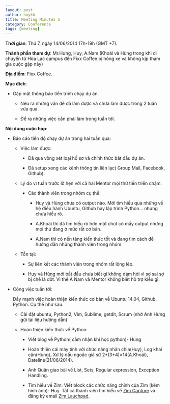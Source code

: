 ```yaml
---
layout: post
author: huykh
title: Meeting Minutes 5
category: Conference
tags: [meeting]
---
```

**Thời gian**: Thứ 7, ngày 14/06/2014 17h-19h (GMT +7).

**Thành phần tham dự**: Mr.Hưng, Huy, A.Nam
     (Khoái và Hùng trong khi di chuyển từ Hòa Lạc campus đến Fixx Coffee bị hỏng xe và không kịp tham gia cuộc gặp này)

**Địa điểm**: Fixx Coffee.

<!-- more -->

**Mục đích**: 

* Gặp mặt thông báo tiến trình chạy dự án. 

	- Nêu ra những vấn đề đã làm được và chưa làm được trong 2 tuần vừa qua.

	- Đề ra những việc cần phải làm trong tuần tới.

**Nội dung cuộc họp**:

* Báo cáo tiến độ chạy dự án trong hai tuần qua:

	- Việc làm được:

		+ Đã qua vòng xét loại hồ sơ và chính thức bắt đầu dự án.

		+ Đã setup xong các kênh thông tin liên lạc( Group Mail, Facebook, Github).			

	- Lý do vì tuần trước lỡ hẹn với cả hai Mentor mọi thứ tiến triển chậm. 

		+ Các thành viên trong nhóm cụ thể: 

			- Huy và Hùng chưa có output nào. Mới tìm hiểu qua những về hệ điều hành Ubuntu, Github hay lập trình Python... nhưng chưa hiểu rõ.

			- A.Khoái thì đã tìm hiểu rõ hơn một chút có mấy output nhưng mọi thứ đang ở mức rất cơ bản. 

			- A.Nam thì có nền tảng kiến thức tốt và đang tìm cách để hướng dẫn những thành viên trong nhóm.

	- Tồn tại:
		
		+ Sự liên kết các thành viên trong nhóm rất lỏng lẻo. 
			
		+ Huy và Hùng mới bắt đầu chưa biết gì không dám hỏi vì sợ sai sợ bị chê là dốt. Vì thế A Nam và Mentor không biết hỗ trợ kiểu gì.

* Công việc tuần tới: 
	
	Đẩy mạnh việc hoàn thiện kiến thức cơ bản về Ubuntu 14.04, Github, Python. Cụ thể như sau: 

	+ Cài đặt ubuntu, Python2, Vim, Sublime, getdit, Scrum (nhờ Anh Hưng gửi tài liệu hướng dẫn)

	+ Hoàn thiện kiến thức về Python:

		- Viết blog về Python( cảm nhận khi học python)- Hùng

		- Hoàn thiện cái máy tính với chức năng nhân chia(Huy), Log khai căn(Hùng), Xử lý dấu ngoặc giả sử 2*(3+4)=14(A.Khoái), Dateline(21/06/2014). 

		- Anh Quân giao bài về List, Sets, Regular expression, Exception Handling.

		- Tìm hiểu về Zim: Viết block các chức năng chính của Zim (kèm hình ảnh)- Huy. Tất cả thành viên tìm hiểu về [Zim Capture](https://launchpad.net/zimcapture/) và đăng ký email [Zim Lauchpad](https://launchpad.net/~zim-wiki).
